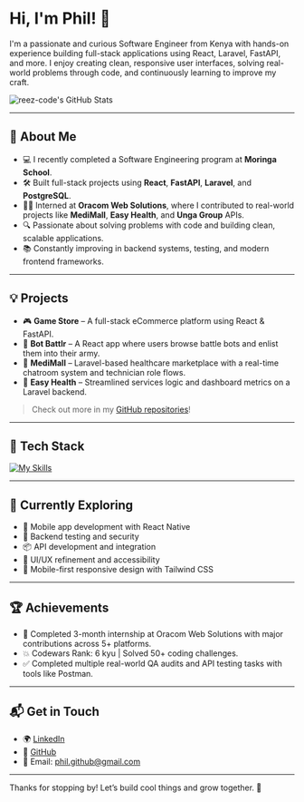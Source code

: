 # Hi, I'm Phil! 👋

I'm a passionate and curious Software Engineer from Kenya with hands-on experience building full-stack applications using React, Laravel, FastAPI, and more. I enjoy creating clean, responsive user interfaces, solving real-world problems through code, and continuously learning to improve my craft.

![reez-code's GitHub Stats](https://github-readme-stats.vercel.app/api?username=reez-code&theme=vue-dark&show_icons=true&hide_border=true&count_private=true)

---

## 🚀 About Me

- 💻 I recently completed a Software Engineering program at **Moringa School**.
- 🛠️ Built full-stack projects using **React**, **FastAPI**, **Laravel**, and **PostgreSQL**.
- 👨‍💻 Interned at **Oracom Web Solutions**, where I contributed to real-world projects like **MediMall**, **Easy Health**, and **Unga Group** APIs.
- 🔍 Passionate about solving problems with code and building clean, scalable applications.
- 📚 Constantly improving in backend systems, testing, and modern frontend frameworks.

---

## 💡 Projects

- 🎮 **Game Store** – A full-stack eCommerce platform using React & FastAPI.  
- 🤖 **Bot Battlr** – A React app where users browse battle bots and enlist them into their army.  
- 🏥 **MediMall** – Laravel-based healthcare marketplace with a real-time chatroom system and technician role flows.  
- 💊 **Easy Health** – Streamlined services logic and dashboard metrics on a Laravel backend.

> Check out more in my [GitHub repositories](https://github.com/reez-code)!

---

## 🧰 Tech Stack

[![My Skills](https://skillicons.dev/icons?i=js,react,python,php,laravel,fastapi,html,css,tailwind,postman,git)](https://skillicons.dev)

---

## 🌱 Currently Exploring

- 📱 Mobile app development with React Native
- 🔧 Backend testing and security
- 📦 API development and integration
- 📐 UI/UX refinement and accessibility
- 📱 Mobile-first responsive design with Tailwind CSS

---

## 🏆 Achievements

- 🧠 Completed 3-month internship at Oracom Web Solutions with major contributions across 5+ platforms.
- 💥 Codewars Rank: 6 kyu | Solved 50+ coding challenges.
- ✅ Completed multiple real-world QA audits and API testing tasks with tools like Postman.

---

## 📬 Get in Touch

- 🌍 [LinkedIn](https://www.linkedin.com/in/philip-otieno-988b332bb)
- 🧠 [GitHub](https://github.com/reez-code)
- 💌 Email: phil.github@gmail.com

---

Thanks for stopping by! Let’s build cool things and grow together. 🚀
